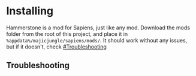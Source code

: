 # Installing
Hammerstone is a mod for Sapiens, just like any mod. Download the mods folder from the root of this project, and place it in `%appdata%/majicjungle/sapiens/mods/`. It should work without any issues, but if it doesn't, check [#Troubleshooting](#troubleshooting)

## Troubleshooting